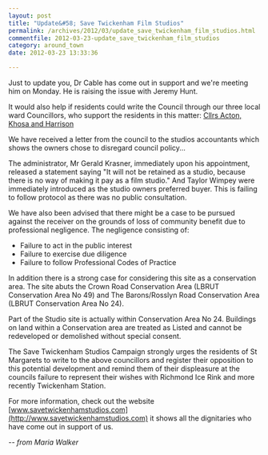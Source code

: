 ```yaml
---
layout: post
title: "Update&#58; Save Twickenham Film Studios"
permalink: /archives/2012/03/update_save_twickenham_film_studios.html
commentfile: 2012-03-23-update_save_twickenham_film_studios
category: around_town
date: 2012-03-23 13:33:36

---
```


Just to update you, Dr Cable has come out in support and we're meeting him on Monday. He is raising the issue with Jeremy Hunt.

It would also help if residents could write the Council through our three local ward Councillors, who support the residents in this matter: <a href="mailto:cllr.gacton@richmond.gov.uk, cllr.bkhosa@richmond.gov.uk, cllr.harrison@richmond.gov.uk">Cllrs Acton, Khosa and Harrison</a>

We have received a letter from the council to the studios accountants which shows the owners chose to disregard council policy...

The administrator, Mr Gerald Krasner, immediately upon his appointment, released a statement saying "It will not be retained as a studio, because there is no way of making it pay as a film studio." And Taylor Wimpey were immediately introduced as the studio owners preferred buyer. This is failing to follow protocol as there was no public consultation.

We have also been advised that there might be a case to be pursued against the receiver on the grounds of loss of community benefit due to professional negligence. The negligence consisting of:

-   Failure to act in the public interest
-   Failure to exercise due diligence
-   Failure to follow Professional Codes of Practice

In addition there is a strong case for considering this site as a conservation area. The site abuts the Crown Road Conservation Area (LBRUT Conservation Area No 49) and The Barons/Rosslyn Road Conservation Area (LBRUT Conservation Area No 24).

Part of the Studio site is actually within Conservation Area No 24.
Buildings on land within a Conservation area are treated as Listed and cannot be redeveloped or demolished without special consent.

The Save Twickenham Studios Campaign strongly urges the residents of St Margarets to write to the above councillors and register their opposition to this potential development and remind them of their displeasure at the councils failure to represent their wishes with Richmond Ice Rink and more recently Twickenham Station.

For more information, check out the website [www.savetwickenhamstudios.com](http://www.savetwickenhamstudios.com) it shows all the dignitaries who have come out in support of us.

<cite>-- from Maria Walker</cite>
